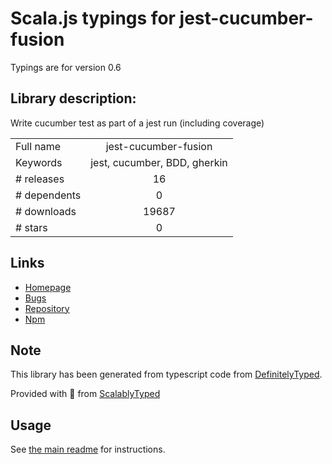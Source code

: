 
# Scala.js typings for jest-cucumber-fusion

Typings are for version 0.6

## Library description:
Write cucumber test as part of a jest run (including coverage)

|                    |                 |
| ------------------ | :-------------: |
| Full name          | jest-cucumber-fusion |
| Keywords           | jest, cucumber, BDD, gherkin |
| # releases         | 16 |
| # dependents       | 0 |
| # downloads        | 19687 |
| # stars            | 0 |

## Links
- [Homepage](https://github.com/b-yond-infinite-network/jest-cucumber-fusion#readme)
- [Bugs](https://github.com/b-yond-infinite-network/jest-cucumber-fusion/issues)
- [Repository](https://github.com/b-yond-infinite-network/jest-cucumber-fusion)
- [Npm](https://www.npmjs.com/package/jest-cucumber-fusion)
    


## Note
This library has been generated from typescript code from [DefinitelyTyped](https://definitelytyped.org).

Provided with :purple_heart: from [ScalablyTyped](https://github.com/oyvindberg/ScalablyTyped)

## Usage
See [the main readme](../../readme.md) for instructions.


